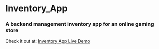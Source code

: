 # Inventory_App

### A backend management inventory app for an online gaming store

Check it out at: [Inventory App Live Demo](https://inventoryapp-production-b2da.up.railway.app/)
